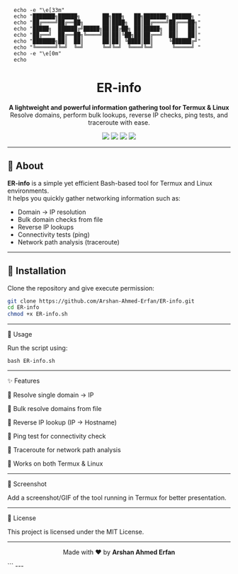 ```
  echo -e "\e[33m"
  echo "███████╗██████╗       ██╗███╗   ██╗███████╗ ██████╗ "
  echo "██╔════╝██╔══██╗      ██║████╗  ██║██╔════╝██╔═══██╗"
  echo "█████╗  ██████╔╝█████╗██║██╔██╗ ██║█████╗  ██║   ██║"
  echo "██╔══╝  ██╔══██╗╚════╝██║██║╚██╗██║██╔══╝  ██║   ██║"
  echo "███████╗██║  ██║      ██║██║ ╚████║██║     ╚██████╔╝"
  echo "╚══════╝╚═╝  ╚═╝      ╚═╝╚═╝  ╚═══╝╚═╝      ╚═════╝ "
  echo -e "\e[0m"
  echo

```

<h1 align="center">ER-info</h1>
<p align="center">
  <b>A lightweight and powerful information gathering tool for Termux & Linux</b><br>
  Resolve domains, perform bulk lookups, reverse IP checks, ping tests, and traceroute with ease.
</p>

<p align="center">
  <img src="https://img.shields.io/badge/Language-Bash-blue?style=for-the-badge">
  <img src="https://img.shields.io/github/stars/Arshan-Ahmed-Erfan/ER-info?style=for-the-badge">
  <img src="https://img.shields.io/github/forks/Arshan-Ahmed-Erfan/ER-info?style=for-the-badge">
  <img src="https://img.shields.io/github/license/Arshan-Ahmed-Erfan/ER-info?style=for-the-badge">
</p>

---

## 📌 About
**ER-info** is a simple yet efficient Bash-based tool for Termux and Linux environments.  
It helps you quickly gather networking information such as:
- Domain → IP resolution  
- Bulk domain checks from file  
- Reverse IP lookups  
- Connectivity tests (ping)  
- Network path analysis (traceroute)  

---

## 🔧 Installation

Clone the repository and give execute permission:

```bash
git clone https://github.com/Arshan-Ahmed-Erfan/ER-info.git
cd ER-info
chmod +x ER-info.sh
```

---

🚀 Usage

Run the script using:
```
bash ER-info.sh

```
---

✨ Features

🔹 Resolve single domain → IP

🔹 Bulk resolve domains from file

🔹 Reverse IP lookup (IP → Hostname)

🔹 Ping test for connectivity check

🔹 Traceroute for network path analysis

🔹 Works on both Termux & Linux



---

📸 Screenshot

Add a screenshot/GIF of the tool running in Termux for better presentation.


---

📜 License

This project is licensed under the MIT License.


---

<p align="center">Made with ❤️ by <b>Arshan Ahmed Erfan</b></p>
```
---


